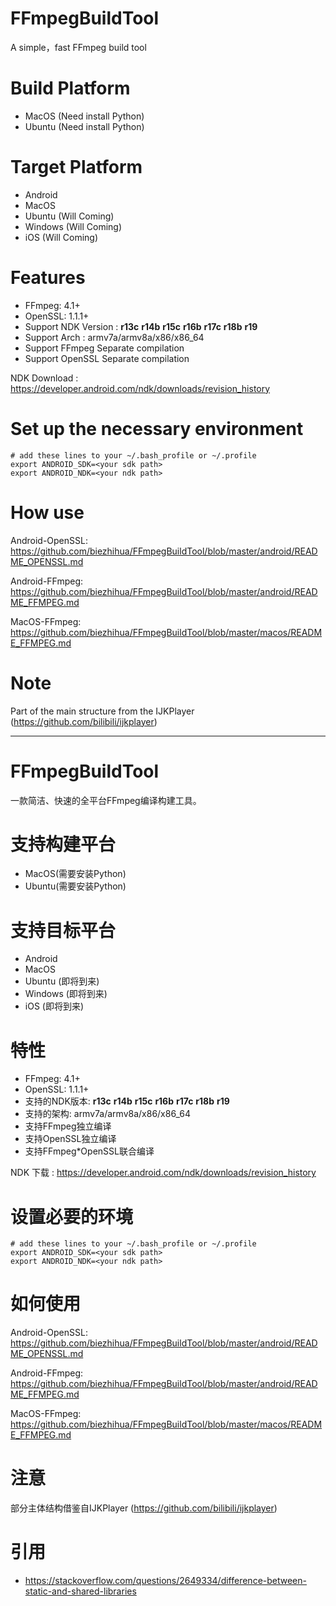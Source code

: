 
# FFmpegBuildTool

A simple，fast FFmpeg build tool

# Build Platform

 * MacOS (Need install Python)
 * Ubuntu (Need install Python)

# Target Platform

 * Android
 * MacOS
 * Ubuntu (Will Coming)
 * Windows (Will Coming)
 * iOS (Will Coming)

# Features

 * FFmpeg: 4.1+
 * OpenSSL: 1.1.1+
 * Support NDK Version : **r13c** **r14b** **r15c** **r16b** **r17c** **r18b** **r19**
 * Support Arch : armv7a/armv8a/x86/x86_64
 * Support FFmpeg Separate compilation
 * Support OpenSSL Separate compilation

NDK Download : https://developer.android.com/ndk/downloads/revision_history


# Set up the necessary environment

```
# add these lines to your ~/.bash_profile or ~/.profile
export ANDROID_SDK=<your sdk path>
export ANDROID_NDK=<your ndk path>
```

# How use

 Android-OpenSSL: https://github.com/biezhihua/FFmpegBuildTool/blob/master/android/README_OPENSSL.md
 
 Android-FFmpeg: https://github.com/biezhihua/FFmpegBuildTool/blob/master/android/README_FFMPEG.md

 MacOS-FFmpeg: https://github.com/biezhihua/FFmpegBuildTool/blob/master/macos/README_FFMPEG.md

# Note

Part of the main structure from the IJKPlayer (https://github.com/bilibili/ijkplayer)


----------------

# FFmpegBuildTool

一款简洁、快速的全平台FFmpeg编译构建工具。

# 支持构建平台

 * MacOS(需要安装Python)
 * Ubuntu(需要安装Python)

# 支持目标平台

 * Android
 * MacOS
 * Ubuntu (即将到来)
 * Windows (即将到来)
 * iOS (即将到来)

# 特性

 * FFmpeg: 4.1+
 * OpenSSL: 1.1.1+
 * 支持的NDK版本: **r13c** **r14b** **r15c** **r16b** **r17c** **r18b** **r19**
 * 支持的架构: armv7a/armv8a/x86/x86_64
 * 支持FFmpeg独立编译
 * 支持OpenSSL独立编译
 * 支持FFmpeg*OpenSSL联合编译

NDK 下载 : https://developer.android.com/ndk/downloads/revision_history


# 设置必要的环境

```
# add these lines to your ~/.bash_profile or ~/.profile
export ANDROID_SDK=<your sdk path>
export ANDROID_NDK=<your ndk path>
```

# 如何使用

 Android-OpenSSL: https://github.com/biezhihua/FFmpegBuildTool/blob/master/android/README_OPENSSL.md
 
 Android-FFmpeg: https://github.com/biezhihua/FFmpegBuildTool/blob/master/android/README_FFMPEG.md

 MacOS-FFmpeg: https://github.com/biezhihua/FFmpegBuildTool/blob/master/macos/README_FFMPEG.md

# 注意

部分主体结构借鉴自IJKPlayer (https://github.com/bilibili/ijkplayer)

# 引用

 * https://stackoverflow.com/questions/2649334/difference-between-static-and-shared-libraries
